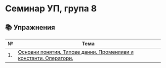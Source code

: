 # Семинар УП, група 8

## :books: Упражнения
| № | Тема |
| --- | --- |
| 1. | [Основни понятия. Типове данни. Променливи и константи. Оператори.](https://github.com/ivanahristova/introduction-to-programming-2023-2024/tree/main/sem01) |
